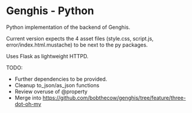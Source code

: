 # Genghis - Python

Python implementation of the backend of Genghis.

Current version expects the 4 asset files (style.css, script.js, error/index.html.mustache) to be next to the py packages.

Uses Flask as lightweight HTTPD.

TODO:

- Further dependencies to be provided. 
- Cleanup to_json/as_json functions
- Review overuse of @property
- Merge into https://github.com/bobthecow/genghis/tree/feature/three-dot-oh-my

